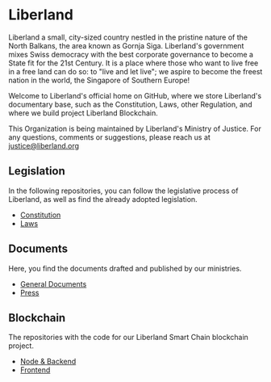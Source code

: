 # Liberland
Liberland a small, city-sized country nestled in the pristine nature of the North Balkans, the area known as Gornja Siga. Liberland's government mixes Swiss democracy with the best corporate governance to become a State fit for the 21st Century. It is a place where those who want to live free in a free land can do so: to "live and let live"; we aspire to become the freest nation in the world, the Singapore of Southern Europe!

Welcome to Liberland's official home on GitHub, where we store Liberland's documentary base, such as the Constitution, Laws, other Regulation, and where we build project
Liberland Blockchain.

This Organization is being maintained by Liberland's Ministry of Justice. For any questions, comments or suggestions, please reach us at justice@liberland.org

## Legislation
In the following repositories, you can follow the legislative process of Liberland, as well as find the already adopted legislation.
- [Constitution](https://github.com/liberland/constitution)  
- [Laws](https://github.com/liberland/laws)  

## Documents
Here, you find the documents drafted and published by our ministries.
- [General Documents](https://github.com/liberland/docs)  
- [Press](https://github.com/liberland/pressrelease)  

## Blockchain
The repositories with the code for our Liberland Smart Chain blockchain project.
- [Node & Backend](https://github.com/liberland/liberland_substrate)  
- [Frontend](https://github.com/liberland/liberland_frontend)  
